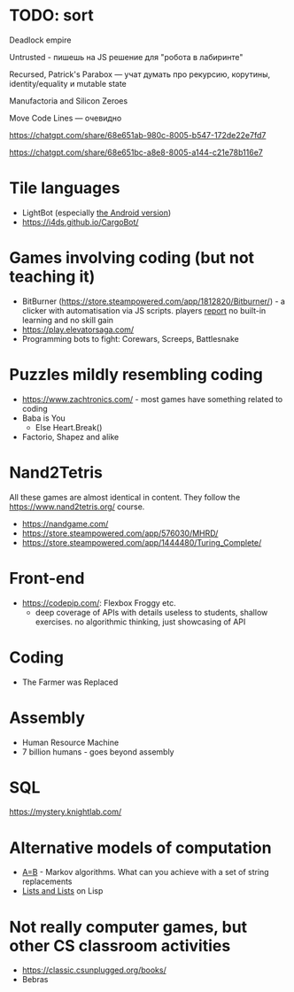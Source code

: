 # TODO: sort

Deadlock empire

Untrusted - пишешь на JS решение для "робота в лабиринте"

Recursed, Patrick's Parabox — учат думать про рекурсию, корутины, identity/equality и mutable state

Manufactoria and Silicon Zeroes

Move Code Lines — очевидно

https://chatgpt.com/share/68e651ab-980c-8005-b547-172de22e7fd7

https://chatgpt.com/share/68e651bc-a8e8-8005-a144-c21e78b116e7

# Tile languages

- LightBot (especially [the Android version](https://bit.ly/libercslightbot))
- https://i4ds.github.io/CargoBot/

# Games involving coding (but not teaching it)

- BitBurner (https://store.steampowered.com/app/1812820/Bitburner/) - a clicker with automatisation via JS scripts. players [report](https://www.reddit.com/r/Bitburner/comments/1jjyjou/bitburner_as_a_programming_learning_tool/) no built-in learning and no skill gain
- https://play.elevatorsaga.com/
- Programming bots to fight: Corewars, Screeps, Battlesnake

# Puzzles mildly resembling coding

- https://www.zachtronics.com/ - most games have something related to coding
- Baba is You
  - Else Heart.Break()
- Factorio, Shapez and alike

# Nand2Tetris

All these games are almost identical in content. They follow the https://www.nand2tetris.org/ course.

- https://nandgame.com/
- https://store.steampowered.com/app/576030/MHRD/
- https://store.steampowered.com/app/1444480/Turing_Complete/

# Front-end

- https://codepip.com/: Flexbox Froggy etc.
  - deep coverage of APIs with details useless to students, shallow exercises. no algorithmic thinking, just showcasing of API

# Coding

- The Farmer was Replaced

# Assembly

- Human Resource Machine
- 7 billion humans - goes beyond assembly

# SQL

https://mystery.knightlab.com/

# Alternative models of computation

- [A=B](https://store.steampowered.com/app/1720850/AB/) - Markov algorithms. What can you achieve with a set of string replacements
- [Lists and Lists](https://eblong.com/zarf/zweb/lists/) on Lisp

# Not really computer games, but other CS classroom activities

- https://classic.csunplugged.org/books/
- Bebras

